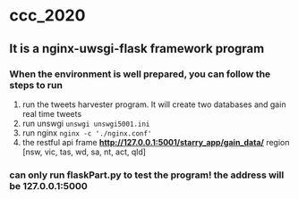 # ccc_2020

## It is a nginx-uwsgi-flask framework program
### When the environment is well prepared, you can follow the steps to run
1. run the tweets harvester program. It will create two databases and gain real time tweets
2. run unswgi `unswgi unswgi5001.ini`
3. run nginx `nginx -c './nginx.conf'`
4. the restful api frame **http://127.0.0.1:5001/starry_app/gain_data/<region name>**
region [nsw, vic, tas, wd, sa, nt, act, qld]

### can only run flaskPart.py to test the program! the address will be 127.0.0.1:5000


